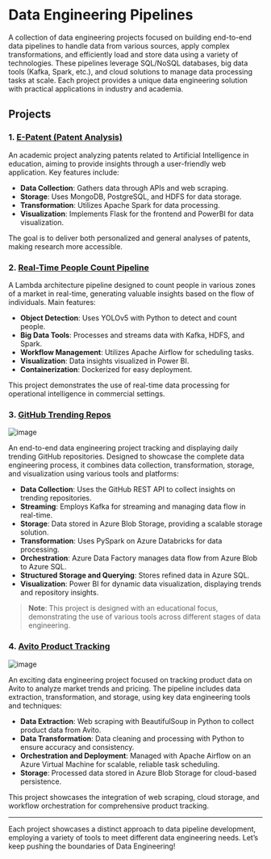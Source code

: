 # Data Engineering Pipelines

A collection of data engineering projects focused on building end-to-end data pipelines to handle data from various sources, apply complex transformations, and efficiently load and store data using a variety of technologies. These pipelines leverage SQL/NoSQL databases, big data tools (Kafka, Spark, etc.), and cloud solutions to manage data processing tasks at scale. Each project provides a unique data engineering solution with practical applications in industry and academia.

## Projects

### 1. [E-Patent (Patent Analysis)](https://github.com/hamzaae/Big-Data-Project-Patent-Analysis)
An academic project analyzing patents related to Artificial Intelligence in education, aiming to provide insights through a user-friendly web application. Key features include:

- **Data Collection**: Gathers data through APIs and web scraping.
- **Storage**: Uses MongoDB, PostgreSQL, and HDFS for data storage.
- **Transformation**: Utilizes Apache Spark for data processing.
- **Visualization**: Implements Flask for the frontend and PowerBI for data visualization.

The goal is to deliver both personalized and general analyses of patents, making research more accessible.

### 2. [Real-Time People Count Pipeline](https://github.com/hamzaae/Real_Time_People_Monitor)
A Lambda architecture pipeline designed to count people in various zones of a market in real-time, generating valuable insights based on the flow of individuals. Main features:

- **Object Detection**: Uses YOLOv5 with Python to detect and count people.
- **Big Data Tools**: Processes and streams data with Kafka, HDFS, and Spark.
- **Workflow Management**: Utilizes Apache Airflow for scheduling tasks.
- **Visualization**: Data insights visualized in Power BI.
- **Containerization**: Dockerized for easy deployment.

This project demonstrates the use of real-time data processing for operational intelligence in commercial settings.

### 3. [GitHub Trending Repos](https://github.com/hamzaae/GitHub-Trending-Repos)
![image](https://github.com/user-attachments/assets/b42ee071-c48d-4ee5-9f1f-18006c705d13)

An end-to-end data engineering project tracking and displaying daily trending GitHub repositories. Designed to showcase the complete data engineering process, it combines data collection, transformation, storage, and visualization using various tools and platforms:

- **Data Collection**: Uses the GitHub REST API to collect insights on trending repositories.
- **Streaming**: Employs Kafka for streaming and managing data flow in real-time.
- **Storage**: Data stored in Azure Blob Storage, providing a scalable storage solution.
- **Transformation**: Uses PySpark on Azure Databricks for data processing.
- **Orchestration**: Azure Data Factory manages data flow from Azure Blob to Azure SQL.
- **Structured Storage and Querying**: Stores refined data in Azure SQL.
- **Visualization**: Power BI for dynamic data visualization, displaying trends and repository insights.

> **Note**: This project is designed with an educational focus, demonstrating the use of various tools across different stages of data engineering.

### 4. [Avito Product Tracking](https://github.com/hamzaae/Avito-Product-Track)
![image](https://github.com/user-attachments/assets/362f8956-1981-4150-9543-ba867cb0aabe)

An exciting data engineering project focused on tracking product data on Avito to analyze market trends and pricing. The pipeline includes data extraction, transformation, and storage, using key data engineering tools and techniques:

- **Data Extraction**: Web scraping with BeautifulSoup in Python to collect product data from Avito.
- **Data Transformation**: Data cleaning and processing with Python to ensure accuracy and consistency.
- **Orchestration and Deployment**: Managed with Apache Airflow on an Azure Virtual Machine for scalable, reliable task scheduling.
- **Storage**: Processed data stored in Azure Blob Storage for cloud-based persistence.

This project showcases the integration of web scraping, cloud storage, and workflow orchestration for comprehensive product tracking.

---

Each project showcases a distinct approach to data pipeline development, employing a variety of tools to meet different data engineering needs. Let’s keep pushing the boundaries of Data Engineering!
